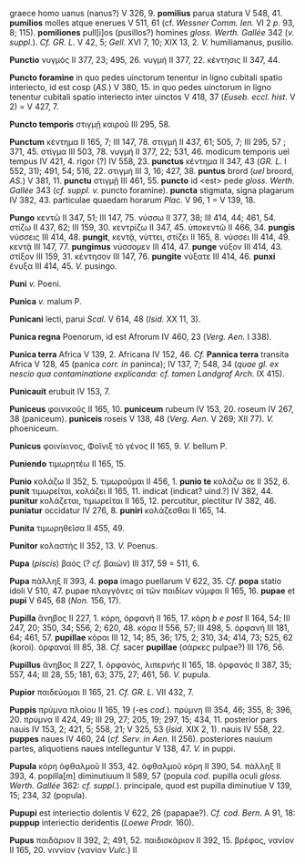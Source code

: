 graece homo uanus (nanus?) V 326, 9. **pomilius** parua statura V 548,
41. **pumilios** molles atque enerues V 511, 61 (cf. *Wessner Comm.
Ien.* VI 2 *p.* 93, 8; 115). **pomiliones** pull\[i\]os (pusillos?)
homines *gloss. Werth. Gallée* 342 (*v. suppl.*). *Cf. GR. L.* V 42,
5; *Gell.* XVI 7, 10; XIX 13, 2. *V.* humiliamanus, pusilio.

**Punctio** νυγμός II 377, 23; 495, 26. νυγμή II 377, 22. κέντησις II
347, 44.

**Puncto foramine** in quo pedes uinctorum tenentur in ligno cubitali
spatio interiecto, id est cosp (*AS.*) V 380, 15. in quo pedes uinctorum
in ligno tenentur cubitali spatio interiecto inter uinctos V 418, 37
(*Euseb. eccl. hist.* V 2) = V 427, 7.

**Puncto temporis** στιγμῇ καιροῦ III 295, 58.

**Punctum** κέντημα II 165, 7; III 147, 78. στιγμή II 437, 61; 505, 7;
III 295, 57 ; 371, 45. στίγμα III 503, 78. νυγμή II 377, 22; 531, 46.
modicum temporis uel tempus IV 421, 4. rigor (?) IV 558, 23. **punctus**
κέντημα II 347, 43 (*GR. L.* I 552, 31); 491, 54; 516, 22. στιγμή III 3,
16; 427, 38. **puntus** brord (*uel* broord, *AS.*) V 381, 11.
**punctu** στιγμῇ III 461, 55. **puncto** id \<est\> pede *gloss. Werth.
Gallée* 343 (*cf. suppl. v.* puncto foramine). **puncta** stigmata,
signa plagarum IV 382, 43. particulae quaedam horarum *Plac.* V 96, 1 =
V 139, 18.

**Pungo** κεντῶ II 347, 51; III 147, 75. νύσσω II 377, 38; III 414, 44;
461, 54. στίζω II 437, 62; III 159, 30. κεντρίζω II 347, 45. ὑποκεντῶ II
466, 34. **pungis** νύσσεις III 414, 48. **pungit**, κεντᾷ, νύττει,
στίζει II 165, 8. νύσσει III 414, 49. κεντᾷ III 147, 77. **pungimus**
νύσσομεν III 414, 47. **punge** νύξον III 414, 43. στίξον III 159, 31.
κέντησον III 147, 76. **pungite** νύξατε III 414, 46. **punxi** ἔνυξα
III 414, 45. *V.* pusingo.

**Puni** *v.* Poeni.

**Punica** *v.* malum P.

**Punicani** lecti, parui *Scal.* V 614, 48 (*Isid.* XX 11, 3).

**Punica regna** Poenorum, id est Afrorum IV 460, 23 (*Verg. Aen.* I
338).

**Punica terra** Africa V 139, 2. Africana IV 152, 46. *Cf.* **Pannica
terra** transita Africa V 128, 45 (panica *corr. in* paninca); IV 137,
7; 548, 34 (*quae gl. ex nescio qua contaminatione explicanda*: *cf. tamen
Landgraf Arch.* IX 415).

**Punicauit** erubuit IV 153, 7.

**Puniceus** φοινικοῦς II 165, 10. **puniceum** rubeum IV 153, 20.
roseum IV 267, 38 (paniceum). **puniceis** roseis V 138, 48 (*Verg.
Aen.* V 269; XII 77). *V.* phoeniceum.

**Punicus** φοινίκινος, Φοῖνιξ τὸ γένος II 165, 9. *V.* bellum P.

**Puniendo** τιμωρητέω II 165, 15.

**Punio** κολάζω II 352, 5. τιμωροῦμαι II 456, 1. **punio te** κολάζω σε
II 352, 6. **punit** τιμωρεῖται, κολάζει II 165, 11. indicat (indicat?
uind.?) IV 382, 44. **punitur** κολάζεται, τιμωρεῖται II 165, 12.
percutitur, plectitur IV 382, 46. **puniatur** occidatur IV 276, 8.
**puniri** κολάζεσθαι II 165, 14.

**Punita** τιμωρηθεῖσα II 455, 49.

**Punitor** κολαστής II 352, 13. *V.* Poenus.

**Pupa** (*piscis*) βαός (? *cf.* βαιών) III 317, 59 = 511, 6.

**Pupa** πάλληξ II 393, 4. **popa** imago puellarum V 622, 35. *Cf.*
**popa** statio idoli V 510, 47. pupae πλαγγόνες αἱ τῶν παιδίων νύμφαι
II 165, 16. **pupae** et **pupi** V 645, 68 (*Non.* 156, 17).

**Pupilla** ἄνηβος II 227, 1. κόρη, ὀρφανή II 165, 17. κόρη *b e post*
II 164, 54; III 247, 20; 350, 34; 556, 2; 620, 48. κόρα II 556, 57; III
498, 5. ὀρφανή III 181, 64; 461, 57. **pupillae** κόραι III 12, 14; 85,
36; 175, 2; 310, 34; 414, 73; 525, 62 (koroi). ὀρφαναί III 85, 38. *Cf.*
sacer **pupillae** (σάρκες pulpae?) III 176, 56.

**Pupillus** ἄνηβος II 227, 1. ὀρφανός, λιπερνής II 165, 18. ὀρφανός II
387, 35; 557, 44; III 28, 55; 181, 63; 375, 27; 461, 56. *V.* pupula.

**Pupior** παιδεύομαι II 165, 21. *Cf. GR. L.* VII 432, 7.

**Puppis** πρύμνα πλοίου II 165, 19 (-es *cod.*). πρύμνη III 354, 46;
355, 8; 396, 20. πρύμνα II 424, 49; III 29, 27; 205, 19; 297, 15; 434,
11. posterior pars nauis IV 153, 2; 421, 5; 558, 21; V 325, 53 (*Isid.*
XIX 2, 1). nauis IV 558, 22. **puppes** naues IV 460, 24 (*cf. Serv. in
Aen.* II 256). posteriores nauium partes, aliquotiens naues
intelleguntur V 138, 47. *V.* in puppi.

**Pupula** κόρη ὀφθαλμοῦ II 353, 42. ὀφθαλμοῦ κόρη II 390, 54. πάλληξ II
393, 4. popilla\[m\] diminutiuum II 589, 57 (popula *cod.* pupilla oculi
*gloss. Werth. Gallée* 362: *cf. suppl.*). principale, quod est
pupilla diminutiue V 139, 15; 234, 32 (popula).

**Pupupi** est interiectio dolentis V 622, 26 (papapae?). *Cf. cod.
Bern.* A 91, 18: **puppup** interiectio deridentis (*Loewe Prodr.* 160).

**Pupus** παιδάριον II 392, 2; 491, 52. παιδισκάριον II 392, 15. βρέφος,
νανίον II 165, 20. νιννίον (νανίον *Vulc.*) II
